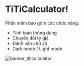 # TiTiCalculator!

Phần mềm bao gôm các chức năng:
 - Tính toán thông dụng
 - Chuyển đổi tỷ giá
 - Đánh vần chữ số
 - Dark mode / Light mode

![banner_titicalculator](https://user-images.githubusercontent.com/63950809/200575688-39c6f829-8200-4d1b-b64f-a28020ab3d45.png)
